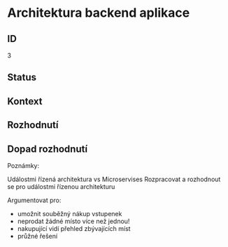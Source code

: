 # Architektura backend aplikace

## ID

3

## Status 

## Kontext 

## Rozhodnutí 

## Dopad rozhodnutí

Poznámky:

Událostmi řízená architektura vs Microservises
Rozpracovat a rozhodnout se pro událostmi řízenou architekturu

Argumentovat pro:
- umožnit souběžný nákup vstupenek
- neprodat žádné místo více než jednou!
- nakupující vidí přehled zbývajících míst
- průžné řešení